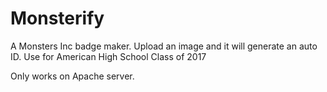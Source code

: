 # Monsterify
A Monsters Inc badge maker. Upload an image and it will generate an auto ID. Use for American High School Class of 2017 

Only works on Apache server. 
